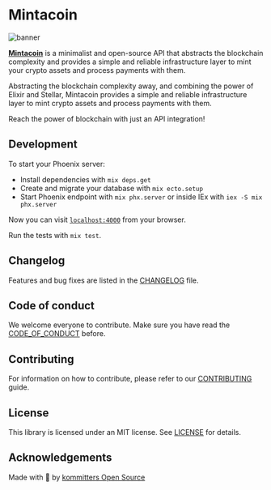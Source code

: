 # Mintacoin

![banner][banner-img]

[**Mintacoin**][www] is a minimalist and open-source API that abstracts the blockchain complexity and provides a simple and reliable infrastructure layer to mint your crypto assets and process payments with them.

Abstracting the blockchain complexity away, and combining the power of Elixir and Stellar, Mintacoin provides a simple and reliable infrastructure layer to mint crypto assets and process payments with them.

Reach the power of blockchain with just an API integration!

## Development

To start your Phoenix server:

  * Install dependencies with `mix deps.get`
  * Create and migrate your database with `mix ecto.setup`
  * Start Phoenix endpoint with `mix phx.server` or inside IEx with `iex -S mix phx.server`

Now you can visit [`localhost:4000`](http://localhost:4000) from your browser.

Run the tests with `mix test`.

## Changelog

Features and bug fixes are listed in the [CHANGELOG][changelog] file.

## Code of conduct

We welcome everyone to contribute. Make sure you have read the [CODE_OF_CONDUCT][coc] before.

## Contributing

For information on how to contribute, please refer to our [CONTRIBUTING][contributing] guide.

## License

This library is licensed under an MIT license. See [LICENSE][license] for details.

## Acknowledgements

Made with 💙 by [kommitters Open Source](https://kommit.co)

[license]: https://github.com/kommitters/mintacoin/blob/main/LICENSE
[coc]: https://github.com/kommitters/mintacoin/blob/main/CODE_OF_CONDUCT.md
[changelog]: https://github.com/kommitters/mintacoin/blob/main/CHANGELOG.md
[contributing]: https://github.com/kommitters/mintacoin/blob/main/CONTRIBUTING.md
[www]: https://mintacoin.co
[banner-img]: https://user-images.githubusercontent.com/1649973/170068587-1b4c1b0d-9b48-46d1-9aed-f99d1b2b84f8.png
